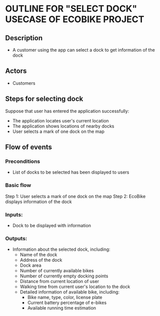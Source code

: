 # OUTLINE FOR "SELECT DOCK" USECASE OF ECOBIKE PROJECT

## Description
- A customer using the app can select a dock to get information of the dock

## Actors
- Customers

## Steps for selecting dock
Suppose that user has entered the application successfully:
- The application locates user's current location
- The application shows locations of nearby docks
- User selects a mark of one dock on the map

## Flow of events
### Preconditions
- List of docks to be selected has been displayed to users
### Basic flow
Step 1: User selects a mark of one dock on the map
Step 2: EcoBike displays information of the dock

### Inputs:
- Dock to be displayed with information

### Outputs:
- Information about the selected dock, including:
  - Name of the dock
  - Address of the dock
  - Dock area
  - Number of currently available bikes
  - Number of currently empty docking points
  - Distance from current location of user
  - Walking time from current user's location to the dock
  - Detailed information of available bike, including:
    - Bike name, type, color, license plate
    - Current battery percentage of e-bikes
    - Available running time estimation